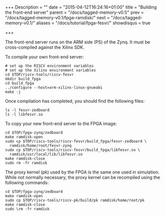 +++
Description = ""
date = "2015-04-12T16:24:16+01:00"
title = "Building the front-end server"
parent = "/docs/tagged-memory-v0.1/"
prev = "/docs/tagged-memory-v0.1/fpga-ramdisk/"
next = "/docs/tagged-memory-v0.1/"
aliases = "/docs/tutorial/fpga-fesvr/"
showdisqus = true

+++

The front-end server runs on the ARM side (PS) of the Zynq. It must 
be cross-compiled against the Xilinx SDK. 

To compile your own front-end server:

    # set up the RISCV environment variables
    # set up the Xilinx environment variables
    cd $TOP/riscv-tools/riscv-fesvr
    mkdir build_fpga
    cd build_fpga
    ../configure --host=arm-xilinx-linux-gnueabi
    make -j

Once compilation has completed, you should find the following files:

    ls -l fesvr-zedboard
    ls -l libfesvr.so

To copy your new front-end server to the FPGA image:

    cd $TOP/fpga-zynq/zedboard
    make ramdisk-open
    sudo cp $TOP/riscv-tools/riscv-fesvr/build_fpga/fesvr-zedboard \
      ramdisk/home/root/fesvr-zynq
    sudo cp $TOP/riscv-tools/riscv-fesvr/build_fpga/libfesvr.so \
      ramdisk/usr/local/lib/libfesvr.so
    make ramdisk-close
    sudo rm -fr ramdisk

The proxy kernel (pk) used by the FPGA is the same one used in
simulation.  While not normally necessary, the proxy kernel can be recompiled using the following commands: 

    cd $TOP/fpga-zynq/zedboard
    make ramdisk-open
    sudo cp $TOP/riscv-tools/riscv-pk/build/pk ramdisk/home/root/pk
    make ramdisk-close
    sudo \rm -fr ramdisk


